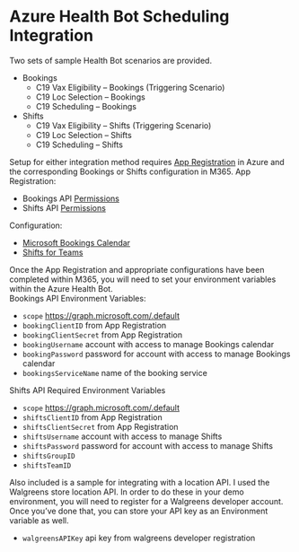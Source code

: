 # Azure Health Bot Scheduling Integration
Two sets of sample Health Bot scenarios are provided. 

- Bookings
  - C19 Vax Eligibility – Bookings (Triggering Scenario)
  - C19 Loc Selection – Bookings
  - C19 Scheduling – Bookings
- Shifts
  - C19 Vax Eligibility – Shifts (Triggering Scenario)
  - C19 Loc Selection – Shifts
  - C19 Scheduling – Shifts

Setup for either integration method requires [App Registration](https://docs.microsoft.com/en-us/graph/auth-register-app-v2) in Azure and the corresponding Bookings or Shifts configuration in M365.
App Registration:

- Bookings API [Permissions](https://docs.microsoft.com/en-us/graph/api/bookingbusiness-post-appointments?view=graph-rest-beta&tabs=http#permissions)
- Shifts API [Permissions](https://docs.microsoft.com/en-us/graph/api/schedule-list-shifts?view=graph-rest-1.0&tabs=http)

Configuration:
- [Microsoft Bookings Calendar](https://docs.microsoft.com/en-us/microsoft-365/bookings/bookings-overview?view=o365-worldwide) 
- [Shifts for Teams](https://docs.microsoft.com/en-us/microsoftteams/expand-teams-across-your-org/shifts-for-teams-landing-page)

Once the App Registration and appropriate configurations have been completed within M365, you will need to set your environment variables within the Azure Health Bot.  
Bookings API Environment Variables:
- `scope` https://graph.microsoft.com/.default
- `bookingClientID` from App Registration
- `bookingClientSecret` from App Registration
- `bookingUsername` account with access to manage Bookings calendar
- `bookingPassword` password for account with access to manage Bookings calendar
- `bookingsServiceName` name of the booking service

Shifts API Required Environment Variables
- `scope` https://graph.microsoft.com/.default
- `shiftsClientID` from App Registration
- `shiftsClientSecret` from App Registration
- `shiftsUsername` account with access to manage Shifts
- `shiftsPassword` password for account with access to manage Shifts
- `shiftsGroupID`		
- `shiftsTeamID`		

Also included is a sample for integrating with a location API.  I used the Walgreens store location API.  In order to do these in your demo environment, you will need to register for a Walgreens developer account.  Once you’ve done that, you can store your API key as an Environment variable as well.

- `walgreensAPIKey` api key from walgreens developer registration
